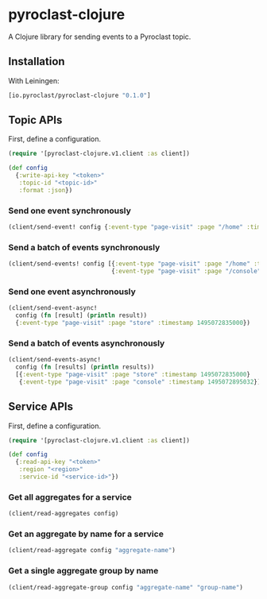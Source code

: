 # pyroclast-clojure

A Clojure library for sending events to a Pyroclast topic.

## Installation

With Leiningen:

```clojure
[io.pyroclast/pyroclast-clojure "0.1.0"]
```

## Topic APIs

First, define a configuration.

```clojure
(require '[pyroclast-clojure.v1.client :as client])

(def config
  {:write-api-key "<token>"
   :topic-id "<topic-id>"
   :format :json})
```

### Send one event synchronously

```clojure
(client/send-event! config {:event-type "page-visit" :page "/home" :timestamp 1495072835000})
```

### Send a batch of events synchronously

```clojure
(client/send-events! config [{:event-type "page-visit" :page "/home" :timestamp 1495072835000}
                             {:event-type "page-visit" :page "/console" :timestamp 1495072895032}])
```

### Send one event asynchronously

```clojure
(client/send-event-async!
  config (fn [result] (println result))
  {:event-type "page-visit" :page "store" :timestamp 1495072835000})
```

### Send a batch of events asynchronously

```clojure
(client/send-events-async!
  config (fn [results] (println results))
  [{:event-type "page-visit" :page "store" :timestamp 1495072835000}
   {:event-type "page-visit" :page "console" :timestamp 1495072895032}])
```

## Service APIs

First, define a configuration.

```clojure
(require '[pyroclast-clojure.v1.client :as client])

(def config
  {:read-api-key "<token>"
   :region "<region>"
   :service-id "<service-id>"})
```

### Get all aggregates for a service

```clojure
(client/read-aggregates config)
```

### Get an aggregate by name for a service

```clojure
(client/read-aggregate config "aggregate-name")
```

### Get a single aggregate group by name

```clojure
(client/read-aggregate-group config "aggregate-name" "group-name")
```
